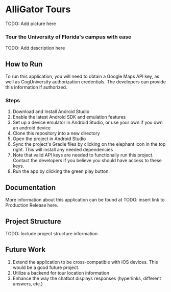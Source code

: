 # AlliGator Tours

TODO: Add picture here

### Tour the University of Florida's campus with ease 

TODO: Add description here

## How to Run
To run this application, you will need to obtain a Google Maps API key, as well as CogUniversity authorization credentials. The developers can provide this information if authorized.
### Steps
<ol>
<li>Download and Install Android Studio</li>
<li>Enable the latest Android SDK and emulation features</li>
<li>Set up a device emulator in Android Studio, or use your own if you own an android device</li>
<li>Clone this repository into a new directory</li>
<li>Open the project in Android Studio</li>
<li>Sync the project's Gradle files by clicking on the elephant icon in the top right. This will install any needed dependencies</li>
<li>Note that valid API keys are needed to functionally run this project. Contact the developers if you believe you should have access to these keys.</li>
<li>Run the app by clicking the green play button.</li>
</ol>


## Documentation 

More information about this application can be found at TODO: insert link to Production Release here.

## Project Structure

TODO: Include project structure information

## Future Work
<ol>
  <li>Extend the application to be cross-compatible with iOS devices. This would be a good future project.</li>
  <li>Utilize a backend for tour location information</li>
  <li>Enhance the way the chatbot displays responses (hyperlinks, different answers, etc.)</li>
</ol>

